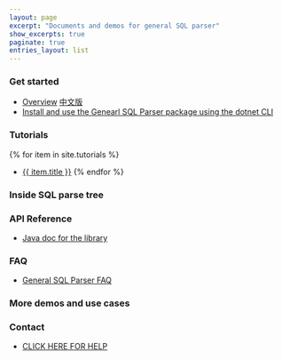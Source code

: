 ```yaml
---
layout: page
excerpt: "Documents and demos for general SQL parser"
show_excerpts: true
paginate: true
entries_layout: list
---
```


### Get started
- [Overview](/gsp-overview.html) [中文版](/get-started-cn.html)
- [Install and use the Genearl SQL Parser package using the dotnet CLI](/gsp-dotnet-library-install.html)

### Tutorials

{% for item in site.tutorials %}
  - <a href="{{ item.url }}">{{ item.title }}</a>
{% endfor %}

### Inside SQL parse tree

### API Reference
- [Java doc for the library](http://sqlparser.com/kb/javadoc)

### FAQ
- [General SQL Parser FAQ](gsp-faq.html)

### More demos and use cases

### Contact
- <a href="#" onclick="window.FreshWidget.show()">CLICK HERE FOR HELP</a>

